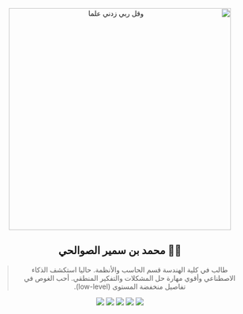 <div dir=rtl>


<div align=center>

<img src="https://user-images.githubusercontent.com/42011920/113520880-3e6e9680-9596-11eb-9351-00d718c26fdc.png" alt="وقل ربي زدني علما" width="450px" />

  
##  👨‍💻 محمد بن سمير الصوالحي


> طالب في كلية الهندسة قسم الحاسب والأنظمة. حاليا استكشف الذكاء الاصطناعي وأقوي مهارة حل المشكلات والتفكير المنطقي. أحب الغوص في تفاصيل منخفضة المستوى (low-level).

  
[![](https://img.shields.io/badge/Codeforces-445f9d?style=for-the-badge&logo=Codeforces&logoColor=white)](https://codeforces.com/profile/MuhammadSawalhy)
[![](https://img.shields.io/badge/LinkedIn-0077B5?style=for-the-badge&logo=linkedin&logoColor=white)](https://linkedin.com/in/Muhammadsawalhy/)
[![](https://img.shields.io/badge/Twitter-1DA1F2?style=for-the-badge&logo=twitter&logoColor=white)](https://twitter.com/muhammad2052001)
[![](https://img.shields.io/badge/Telegram-2CA5E0?style=for-the-badge&logo=telegram&logoColor=white)](https://t.me/muhammad2052001)
[![](https://img.shields.io/badge/Gmail-D14836?style=for-the-badge&logo=gmail&logoColor=white)](mailto:MuhammadSawalhy@gmail.com)

</div>
